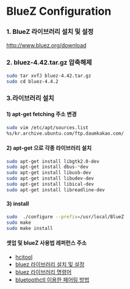 # BlueZ Configuration
### 1. BlueZ 라이브러리 설치 및 설정
http://www.bluez.org/download

### 2. bluez-4.42.tar.gz 압축해제
```bash
sudo tar xvfJ bluez-4.42.tar.gz
sudo cd bluez-4.4.2
```
### 3.라이브러리 설치

#### 1) apt-get fetching 주소 변경
```bash
sudo vim /etc/apt/sources.list
%s/kr.archive.ubuntu.com/ftp.daumkakao.com/
```
#### 2) apt-get 으로 각종 라이브러리 설치
```bash
sudo apt-get install libgtk2.0-dev
sudo apt-get install dbus-*dev
sudo apt-get install libusb-dev
sudo apt-get install libudev-dev
sudo apt-get install libical-dev
sudo apt-get install libreadline-dev
```
#### 3) install
```bash
sudo  ./configure --prefix=/usr/local/BlueZ
sudo make
sudo make install
```
#### 셋업 및 blueZ 사용법 레퍼런스 주소
- [hcitool](http://www.dreamy.pe.kr/zbxe/CodeClip/3768994)
- [bluez 라이브러리  설치 및 설정](http://blog.naver.com/lswcharming/30093416977)
- [bluez 라이브러리 명령어](http://chiccoder.tistory.com/14)
- [bluetoothctl 이용한 페어링 방법](http://webnautes.tistory.com/1137)
